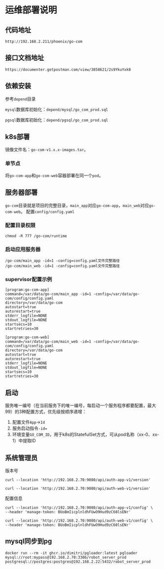 # 运维部署说明

## 代码地址
`http://192.168.2.211/phoenix/go-com`

## 接口文档地址
`https://documenter.getpostman.com/view/3858621/2s9YkuYxk8`

## 依赖安装

参考`depend`目录

`mysql`数据库初始化：`depend/mysql/go_com_prod.sql`

`pgsql`数据库初始化：`depend/pgsql/go_com_prod.sql`

## k8s部署

镜像文件名：`go-com-v1.x.x-images.tar`。

### 单节点

将`go-com-app`和`go-com-web`容器部署在同一个`pod`。

## 服务器部署

`go-com`目录就是项目的完整目录，`main_app`对应`go-com-app`，`main_web`对应`go-com-web`。 配置`config/config.yaml`

### 配置目录权限
```
chmod -R 777 /go-com/runtime
```

### 启动应用服务器
```
/go-com/main_app -id=1 -config=config.yaml文件完整路径
/go-com/main_web -id=1 -config=config.yaml文件完整路径
```

### supervisor配置示例
```
[program:go-com-app]
command=/var/data/go-com/main_app -id=1 -config=/var/data/go-com/config/config.yaml
directory=/var/data/go-com                                                                                                                                                                                      
autostart=true
autorestart=true
stderr_logfile=NONE
stdout_logfile=NONE
startsecs=10
startretries=30

[program:go-com-web]
command=/var/data/go-com/main_web -id=1 -config=/var/data/go-com/config/config.yaml
directory=/var/data/go-com                                                                                                                                                                                      
autostart=true
autorestart=true
stderr_logfile=NONE
stdout_logfile=NONE
startsecs=10
startretries=30
```

## 启动

服务唯一编号（在当前服务下的唯一编号，每启动一个服务程序都要配置，最大99）的3种配置方式，优先级按顺序递增：
1. 配置文件`App`->`Id`
2. 服务启动指令`-id=`
3. 环境变量`GO_COM_ID`，用于k8s的StatefulSet方式，可从pod名称（xx-0、xx-1）中提取ID

## 系统管理员
版本号
```
curl --location 'http://192.168.2.70:9080/api/auth-app-v1/version'

curl --location 'http://192.168.2.70:9080/api/auth-web-v1/version'
```
配置信息
```
curl --location 'http://192.168.2.70:9080/api/auth-app-v1/config' \
--header 'manage-token: BUoBmIicplnldhFUwO9Hud9zC60lsENr'

curl --location 'http://192.168.2.70:9080/api/auth-web-v1/config' \
--header 'manage-token: BUoBmIicplnldhFUwO9Hud9zC60lsENr'
```

## mysql同步到pg
```
docker run --rm -it ghcr.io/dimitri/pgloader:latest pgloader mysql://root:mypass@192.168.2.70:3306/robot_server_prod postgresql://postgres:postgres@192.168.2.22:5432/robot_server_prod
```